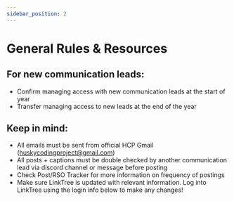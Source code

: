 ```yaml
---
sidebar_position: 2
---
```


# General Rules & Resources

## For new communication leads:

- Confirm managing access with new communication leads at the start of year
- Transfer managing access to new leads at the end of the year

## Keep in mind:
- All emails must be sent from official HCP Gmail (huskycodingproject@gmail.com)
- All posts + captions must be double checked by another communication lead via discord channel or message before posting
- Check Post/RSO Tracker for more information on frequency of postings
- Make sure LinkTree is updated with relevant information. Log into LinkTree using the login info below to make any changes!